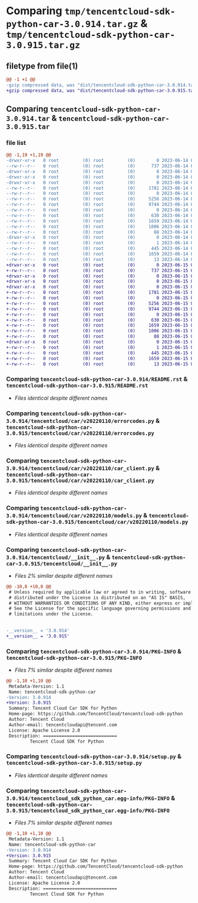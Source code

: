 # Comparing `tmp/tencentcloud-sdk-python-car-3.0.914.tar.gz` & `tmp/tencentcloud-sdk-python-car-3.0.915.tar.gz`

## filetype from file(1)

```diff
@@ -1 +1 @@
-gzip compressed data, was "dist/tencentcloud-sdk-python-car-3.0.914.tar", last modified: Wed Jun 14 00:20:30 2023, max compression
+gzip compressed data, was "dist/tencentcloud-sdk-python-car-3.0.915.tar", last modified: Thu Jun 15 00:19:40 2023, max compression
```

## Comparing `tencentcloud-sdk-python-car-3.0.914.tar` & `tencentcloud-sdk-python-car-3.0.915.tar`

### file list

```diff
@@ -1,19 +1,19 @@
-drwxr-xr-x   0 root         (0) root         (0)        0 2023-06-14 00:20:30.000000 tencentcloud-sdk-python-car-3.0.914/
--rw-r--r--   0 root         (0) root         (0)      737 2023-06-14 00:20:30.000000 tencentcloud-sdk-python-car-3.0.914/README.rst
-drwxr-xr-x   0 root         (0) root         (0)        0 2023-06-14 00:20:30.000000 tencentcloud-sdk-python-car-3.0.914/tencentcloud/
-drwxr-xr-x   0 root         (0) root         (0)        0 2023-06-14 00:20:30.000000 tencentcloud-sdk-python-car-3.0.914/tencentcloud/car/
-drwxr-xr-x   0 root         (0) root         (0)        0 2023-06-14 00:20:30.000000 tencentcloud-sdk-python-car-3.0.914/tencentcloud/car/v20220110/
--rw-r--r--   0 root         (0) root         (0)     1781 2023-06-14 00:20:30.000000 tencentcloud-sdk-python-car-3.0.914/tencentcloud/car/v20220110/errorcodes.py
--rw-r--r--   0 root         (0) root         (0)        0 2023-06-14 00:20:30.000000 tencentcloud-sdk-python-car-3.0.914/tencentcloud/car/v20220110/__init__.py
--rw-r--r--   0 root         (0) root         (0)     5256 2023-06-14 00:20:30.000000 tencentcloud-sdk-python-car-3.0.914/tencentcloud/car/v20220110/car_client.py
--rw-r--r--   0 root         (0) root         (0)     9744 2023-06-14 00:20:30.000000 tencentcloud-sdk-python-car-3.0.914/tencentcloud/car/v20220110/models.py
--rw-r--r--   0 root         (0) root         (0)        0 2023-06-14 00:20:30.000000 tencentcloud-sdk-python-car-3.0.914/tencentcloud/car/__init__.py
--rw-r--r--   0 root         (0) root         (0)      630 2023-06-14 00:20:30.000000 tencentcloud-sdk-python-car-3.0.914/tencentcloud/__init__.py
--rw-r--r--   0 root         (0) root         (0)     1659 2023-06-14 00:20:30.000000 tencentcloud-sdk-python-car-3.0.914/PKG-INFO
--rw-r--r--   0 root         (0) root         (0)     1006 2023-06-14 00:20:30.000000 tencentcloud-sdk-python-car-3.0.914/setup.py
--rw-r--r--   0 root         (0) root         (0)       88 2023-06-14 00:20:30.000000 tencentcloud-sdk-python-car-3.0.914/setup.cfg
-drwxr-xr-x   0 root         (0) root         (0)        0 2023-06-14 00:20:30.000000 tencentcloud-sdk-python-car-3.0.914/tencentcloud_sdk_python_car.egg-info/
--rw-r--r--   0 root         (0) root         (0)        1 2023-06-14 00:20:30.000000 tencentcloud-sdk-python-car-3.0.914/tencentcloud_sdk_python_car.egg-info/dependency_links.txt
--rw-r--r--   0 root         (0) root         (0)      445 2023-06-14 00:20:30.000000 tencentcloud-sdk-python-car-3.0.914/tencentcloud_sdk_python_car.egg-info/SOURCES.txt
--rw-r--r--   0 root         (0) root         (0)     1659 2023-06-14 00:20:30.000000 tencentcloud-sdk-python-car-3.0.914/tencentcloud_sdk_python_car.egg-info/PKG-INFO
--rw-r--r--   0 root         (0) root         (0)       13 2023-06-14 00:20:30.000000 tencentcloud-sdk-python-car-3.0.914/tencentcloud_sdk_python_car.egg-info/top_level.txt
+drwxr-xr-x   0 root         (0) root         (0)        0 2023-06-15 00:19:40.000000 tencentcloud-sdk-python-car-3.0.915/
+-rw-r--r--   0 root         (0) root         (0)      737 2023-06-15 00:19:39.000000 tencentcloud-sdk-python-car-3.0.915/README.rst
+drwxr-xr-x   0 root         (0) root         (0)        0 2023-06-15 00:19:40.000000 tencentcloud-sdk-python-car-3.0.915/tencentcloud/
+drwxr-xr-x   0 root         (0) root         (0)        0 2023-06-15 00:19:40.000000 tencentcloud-sdk-python-car-3.0.915/tencentcloud/car/
+drwxr-xr-x   0 root         (0) root         (0)        0 2023-06-15 00:19:40.000000 tencentcloud-sdk-python-car-3.0.915/tencentcloud/car/v20220110/
+-rw-r--r--   0 root         (0) root         (0)     1781 2023-06-15 00:19:39.000000 tencentcloud-sdk-python-car-3.0.915/tencentcloud/car/v20220110/errorcodes.py
+-rw-r--r--   0 root         (0) root         (0)        0 2023-06-15 00:19:39.000000 tencentcloud-sdk-python-car-3.0.915/tencentcloud/car/v20220110/__init__.py
+-rw-r--r--   0 root         (0) root         (0)     5256 2023-06-15 00:19:39.000000 tencentcloud-sdk-python-car-3.0.915/tencentcloud/car/v20220110/car_client.py
+-rw-r--r--   0 root         (0) root         (0)     9744 2023-06-15 00:19:39.000000 tencentcloud-sdk-python-car-3.0.915/tencentcloud/car/v20220110/models.py
+-rw-r--r--   0 root         (0) root         (0)        0 2023-06-15 00:19:39.000000 tencentcloud-sdk-python-car-3.0.915/tencentcloud/car/__init__.py
+-rw-r--r--   0 root         (0) root         (0)      630 2023-06-15 00:19:39.000000 tencentcloud-sdk-python-car-3.0.915/tencentcloud/__init__.py
+-rw-r--r--   0 root         (0) root         (0)     1659 2023-06-15 00:19:40.000000 tencentcloud-sdk-python-car-3.0.915/PKG-INFO
+-rw-r--r--   0 root         (0) root         (0)     1006 2023-06-15 00:19:39.000000 tencentcloud-sdk-python-car-3.0.915/setup.py
+-rw-r--r--   0 root         (0) root         (0)       88 2023-06-15 00:19:40.000000 tencentcloud-sdk-python-car-3.0.915/setup.cfg
+drwxr-xr-x   0 root         (0) root         (0)        0 2023-06-15 00:19:40.000000 tencentcloud-sdk-python-car-3.0.915/tencentcloud_sdk_python_car.egg-info/
+-rw-r--r--   0 root         (0) root         (0)        1 2023-06-15 00:19:39.000000 tencentcloud-sdk-python-car-3.0.915/tencentcloud_sdk_python_car.egg-info/dependency_links.txt
+-rw-r--r--   0 root         (0) root         (0)      445 2023-06-15 00:19:40.000000 tencentcloud-sdk-python-car-3.0.915/tencentcloud_sdk_python_car.egg-info/SOURCES.txt
+-rw-r--r--   0 root         (0) root         (0)     1659 2023-06-15 00:19:39.000000 tencentcloud-sdk-python-car-3.0.915/tencentcloud_sdk_python_car.egg-info/PKG-INFO
+-rw-r--r--   0 root         (0) root         (0)       13 2023-06-15 00:19:39.000000 tencentcloud-sdk-python-car-3.0.915/tencentcloud_sdk_python_car.egg-info/top_level.txt
```

### Comparing `tencentcloud-sdk-python-car-3.0.914/README.rst` & `tencentcloud-sdk-python-car-3.0.915/README.rst`

 * *Files identical despite different names*

### Comparing `tencentcloud-sdk-python-car-3.0.914/tencentcloud/car/v20220110/errorcodes.py` & `tencentcloud-sdk-python-car-3.0.915/tencentcloud/car/v20220110/errorcodes.py`

 * *Files identical despite different names*

### Comparing `tencentcloud-sdk-python-car-3.0.914/tencentcloud/car/v20220110/car_client.py` & `tencentcloud-sdk-python-car-3.0.915/tencentcloud/car/v20220110/car_client.py`

 * *Files identical despite different names*

### Comparing `tencentcloud-sdk-python-car-3.0.914/tencentcloud/car/v20220110/models.py` & `tencentcloud-sdk-python-car-3.0.915/tencentcloud/car/v20220110/models.py`

 * *Files identical despite different names*

### Comparing `tencentcloud-sdk-python-car-3.0.914/tencentcloud/__init__.py` & `tencentcloud-sdk-python-car-3.0.915/tencentcloud/__init__.py`

 * *Files 2% similar despite different names*

```diff
@@ -10,8 +10,8 @@
 # Unless required by applicable law or agreed to in writing, software
 # distributed under the License is distributed on an "AS IS" BASIS,
 # WITHOUT WARRANTIES OR CONDITIONS OF ANY KIND, either express or implied.
 # See the License for the specific language governing permissions and
 # limitations under the License.
 
 
-__version__ = '3.0.914'
+__version__ = '3.0.915'
```

### Comparing `tencentcloud-sdk-python-car-3.0.914/PKG-INFO` & `tencentcloud-sdk-python-car-3.0.915/PKG-INFO`

 * *Files 7% similar despite different names*

```diff
@@ -1,10 +1,10 @@
 Metadata-Version: 1.1
 Name: tencentcloud-sdk-python-car
-Version: 3.0.914
+Version: 3.0.915
 Summary: Tencent Cloud Car SDK for Python
 Home-page: https://github.com/TencentCloud/tencentcloud-sdk-python
 Author: Tencent Cloud
 Author-email: tencentcloudapi@tencent.com
 License: Apache License 2.0
 Description: ============================
         Tencent Cloud SDK for Python
```

### Comparing `tencentcloud-sdk-python-car-3.0.914/setup.py` & `tencentcloud-sdk-python-car-3.0.915/setup.py`

 * *Files identical despite different names*

### Comparing `tencentcloud-sdk-python-car-3.0.914/tencentcloud_sdk_python_car.egg-info/PKG-INFO` & `tencentcloud-sdk-python-car-3.0.915/tencentcloud_sdk_python_car.egg-info/PKG-INFO`

 * *Files 7% similar despite different names*

```diff
@@ -1,10 +1,10 @@
 Metadata-Version: 1.1
 Name: tencentcloud-sdk-python-car
-Version: 3.0.914
+Version: 3.0.915
 Summary: Tencent Cloud Car SDK for Python
 Home-page: https://github.com/TencentCloud/tencentcloud-sdk-python
 Author: Tencent Cloud
 Author-email: tencentcloudapi@tencent.com
 License: Apache License 2.0
 Description: ============================
         Tencent Cloud SDK for Python
```

